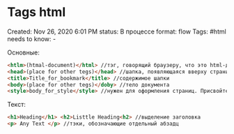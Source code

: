 # Tags html

Created: Nov 26, 2020 6:01 PM
status: В процессе
format: flow
Tags: #html
needs to know: -

Основные:

```html
<htlm>(htmal-document)</html> //тэг, говорящий браузеру, что это html-документ
<head>(place for other tegs)</head> //шапка, появляющаяся вверху страницы
<title>Title_for_bookmark</title> //содержимое шапки
<body>(place for other tegs)</doby> //тело документа
<style>body_for_style</style> //нужен для оформления страниц. Присвойте параметру type значение text/css для CSS
```

Текст:

```html
<h1>Heading</h1> <h2>Listtle Heading<h2> //выделение заголовка
<p> Any Text </p> //тэки, обозначающие отдельный абзадц
```